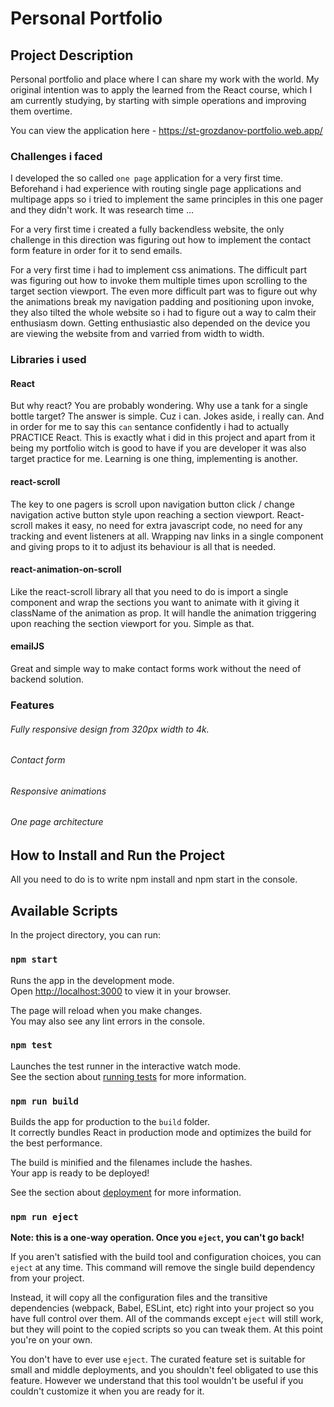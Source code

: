 # Personal Portfolio

## Project Description

Personal portfolio and place where I can share my work with the world. My original intention was to apply the learned from the React course, which I am currently studying, by starting with simple operations and improving them overtime. 

You can view the application here - https://st-grozdanov-portfolio.web.app/

### Challenges i faced

I developed the so called `one page` application for a very first time. Beforehand i had experience with routing single page applications and multipage apps so i tried to implement the same principles in this one pager and they didn't work. It was research time ...

For a very first time i created a fully backendless website, the only challenge in this direction was figuring out how to implement the contact form feature in order for it to send emails.

For a very first time i had to implement css animations. The difficult part was figuring out how to invoke them multiple times upon scrolling to the target section viewport. The even more difficult part was to figure out why the animations break my navigation padding and positioning upon invoke, they also tilted the whole website so i had to figure out a way to calm their enthusiasm down. Getting enthusiastic also depended on the device you are viewing the website from and varried from width to width. 

### Libraries i used

#### React

But why react? You are probably wondering. Why use a tank for a single bottle target? The answer is simple. Cuz i can. Jokes aside, i really can. And in order for me to say this `can` sentance confidently i had to actually PRACTICE React. This is exactly what i did in this project and apart from it being my portfolio witch is good to have if you are developer it was also target practice for me. Learning is one thing, implementing is another.

#### react-scroll

The key to one pagers is scroll upon navigation button click / change navigation active button style upon reaching a section viewport. React-scroll makes it easy, no need for extra javascript code, no need for any tracking and event listeners at all. Wrapping nav links in a single component and giving props to it to adjust its behaviour is all that is needed. 

#### react-animation-on-scroll

Like the react-scroll library all that you need to do is import a single component and wrap the sections you want to animate with it giving it className of the animation as prop. It will handle the animation triggering upon reaching the section viewport for you. Simple as that.

#### emailJS

Great and simple way to make contact forms work without the need of backend solution. 

### Features

###### Fully responsive design from 320px width to 4k.

###### Contact form

###### Responsive animations

###### One page architecture

## How to Install and Run the Project

All you need to do is to write npm install and npm start in the console.

## Available Scripts

In the project directory, you can run:

### `npm start`

Runs the app in the development mode.\
Open [http://localhost:3000](http://localhost:3000) to view it in your browser.

The page will reload when you make changes.\
You may also see any lint errors in the console.

### `npm test`

Launches the test runner in the interactive watch mode.\
See the section about [running tests](https://facebook.github.io/create-react-app/docs/running-tests) for more information.

### `npm run build`

Builds the app for production to the `build` folder.\
It correctly bundles React in production mode and optimizes the build for the best performance.

The build is minified and the filenames include the hashes.\
Your app is ready to be deployed!

See the section about [deployment](https://facebook.github.io/create-react-app/docs/deployment) for more information.

### `npm run eject`

**Note: this is a one-way operation. Once you `eject`, you can't go back!**

If you aren't satisfied with the build tool and configuration choices, you can `eject` at any time. This command will remove the single build dependency from your project.

Instead, it will copy all the configuration files and the transitive dependencies (webpack, Babel, ESLint, etc) right into your project so you have full control over them. All of the commands except `eject` will still work, but they will point to the copied scripts so you can tweak them. At this point you're on your own.

You don't have to ever use `eject`. The curated feature set is suitable for small and middle deployments, and you shouldn't feel obligated to use this feature. However we understand that this tool wouldn't be useful if you couldn't customize it when you are ready for it.
